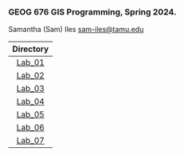 ### GEOG 676 GIS Programming, Spring 2024. 
Samantha (Sam) Iles
sam-iles@tamu.edu

|Directory|
|:------:|
|[Lab_01](Lab_01/README.md)|
|[Lab_02](Lab_02/README.md)|
|[Lab_03](Lab_03/README.md)|
|[Lab_04](Lab_04/README.md)|
|[Lab_05](Lab_05/README.md)|
|[Lab_06](Lab_06/README.md)|
|[Lab_07](Lab_07/README.md)|
